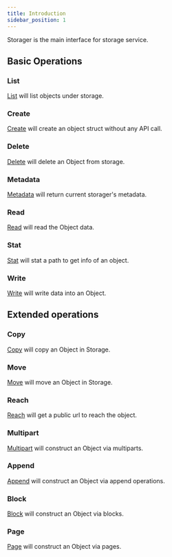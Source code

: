 ```yaml
---
title: Introduction
sidebar_position: 1
---
```


Storager is the main interface for storage service.

## Basic Operations

### List

[List](go-storage/operations/storager/list.md) will list objects under storage.

### Create

[Create](create.md) will create an object struct without any API call.

### Delete

[Delete](go-storage/operations/storager/delete.md) will delete an Object from storage.

### Metadata

[Metadata](go-storage/operations/storager/metadata.md) will return current storager's metadata.

### Read

[Read](go-storage/operations/storager/read.md) will read the Object data.

### Stat

[Stat](go-storage/operations/storager/stat.md) will stat a path to get info of an object.

### Write

[Write](go-storage/operations/storager/write.md) will write data into an Object.

## Extended operations

### Copy

[Copy](go-storage/operations/copy.md) will copy an Object in Storage.

### Move

[Move](go-storage/operations/move.md) will move an Object in Storage.

### Reach

[Reach](go-storage/operations/reach.md) will get a public url to reach the object.

### Multipart

[Multipart](go-storage/operations/multiparter/index.md) will construct an Object via multiparts.

### Append

[Append](go-storage/operations/appender/index.md) will construct an Object via append operations.

### Block

[Block](go-storage/operations/blocker/index.md) will construct an Object via blocks.

### Page

[Page](go-storage/operations/pager/index.md) will construct an Object via pages.
